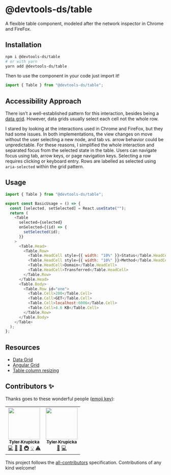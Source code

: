 # @devtools-ds/table

A flexible table component, modeled after the network inspector in Chrome and FireFox.

## Installation

```sh
npm i @devtools-ds/table
# or with yarn
yarn add @devtools-ds/table
```

Then to use the component in your code just import it!

```js
import { Table } from "@devtools-ds/table";
```

## Accessibility Approach

There isn't a well-established pattern for this interaction, besides being a [data grid](https://www.w3.org/TR/wai-aria-practices/examples/grid/dataGrids.html). However, data grids usually select each cell not the whole row.

I stared by looking at the interactions used in Chrome and FireFox, but they had some issues. In both implementations,
the view changes on move without the user selecting a new node, and tab vs. arrow behavior could be unpredictable. For these reasons, I simplified the whole interaction and separated focus from the selected state in the table. Users can navigate focus using tab, arrow keys, or page navigation keys. Selecting a row requires clicking or keyboard entry. Rows are labelled as selected using `aria-selected` within the grid pattern.

## Usage

```js
import { Table } from "@devtools-ds/table";

export const BasicUsage = () => {
  const [selected, setSelected] = React.useState("");
  return (
    <Table
      selected={selected}
      onSelected={(id) => {
        setSelected(id);
      }}
    >
      <Table.Head>
        <Table.Row>
          <Table.HeadCell style={{ width: "10%" }}>Status</Table.HeadCell>
          <Table.HeadCell style={{ width: "10%" }}>Method</Table.HeadCell>
          <Table.HeadCell>Domain</Table.HeadCell>
          <Table.HeadCell>Transferred</Table.HeadCell>
        </Table.Row>
      </Table.Head>
      <Table.Body>
        <Table.Row id="one">
          <Table.Cell>200</Table.Cell>
          <Table.Cell>GET</Table.Cell>
          <Table.Cell>localhost:6006</Table.Cell>
          <Table.Cell>4.6 KB</Table.Cell>
        </Table.Row>
      </Table.Body>
    </Table>
  );
};
```

## Resources

- [Data Grid](https://www.w3.org/TR/wai-aria-practices/examples/grid/dataGrids.html)
- [Angular Grid](https://www.ag-grid.com/javascript-grid-accessibility/)
- [Table column resizing](https://htmldom.dev/resize-columns-of-a-table/)

## Contributors ✨

Thanks goes to these wonderful people ([emoji key](https://allcontributors.org/docs/en/emoji-key)):

<!-- ALL-CONTRIBUTORS-LIST:START - Do not remove or modify this section -->
<!-- prettier-ignore-start -->
<!-- markdownlint-disable -->
<table>
  <tr>
    <td align="center"><a href="https://github.com/tylerkurpicka"><img src="https://avatars.githubusercontent.com/u/5761061?v=4?s=100" width="100px;" alt=""/><br /><sub><b>Tyler Krupicka</b></sub></a><br /><a href="https://github.com/design-systems/devtools-ds/commits?author=tylerkurpicka" title="Code">💻</a> <a href="https://github.com/design-systems/devtools-ds/commits?author=tylerkurpicka" title="Documentation">📖</a> <a href="#design-tylerkurpicka" title="Design">🎨</a> <a href="#infra-tylerkurpicka" title="Infrastructure (Hosting, Build-Tools, etc)">🚇</a> <a href="#example-tylerkurpicka" title="Examples">💡</a> <a href="https://github.com/design-systems/devtools-ds/commits?author=tylerkurpicka" title="Tests">⚠️</a></td>
    <td align="center"><a href="http://tylerkrupicka.com/"><img src="https://avatars.githubusercontent.com/u/5761061?v=4?s=100" width="100px;" alt=""/><br /><sub><b>Tyler Krupicka</b></sub></a><br /><a href="https://github.com/design-systems/devtools-ds/commits?author=tylerkrupicka" title="Documentation">📖</a> <a href="https://github.com/design-systems/devtools-ds/commits?author=tylerkrupicka" title="Code">💻</a></td>
  </tr>
</table>

<!-- markdownlint-restore -->
<!-- prettier-ignore-end -->
<!-- ALL-CONTRIBUTORS-LIST:END -->

This project follows the [all-contributors](https://github.com/all-contributors/all-contributors) specification. Contributions of any kind welcome!
